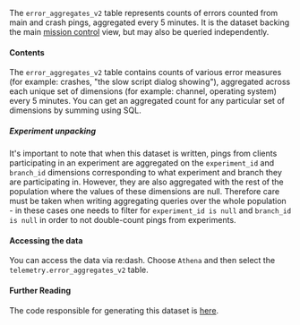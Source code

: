 The `error_aggregates_v2` table represents counts of errors counted from main and crash
pings, aggregated every 5 minutes. It is the dataset backing the main [mission
control](https://data-missioncontrol.dev.mozaws.net/) view, but may also be queried
independently.

#### Contents

The `error_aggregates_v2` table contains counts of various error measures (for
example: crashes, "the slow script dialog showing"), aggregated across each
unique set of dimensions (for example: channel, operating system) every 5
minutes. You can get an aggregated count for any particular set of dimensions
by summing using SQL.

##### Experiment unpacking

It's important to note that when this dataset is written, pings from clients participating in an experiment 
are aggregated on the `experiment_id` and `branch_id` dimensions corresponding to what experiment and branch 
they are participating in. However, they are also aggregated with the rest of the population where the values of 
these dimensions are null.
Therefore care must be taken when writing aggregating queries over the whole population - in these cases one needs to
filter for `experiment_id is null` and `branch_id is null` in order to not double-count pings from experiments.

#### Accessing the data

You can access the data via re:dash. Choose `Athena` and then select the
`telemetry.error_aggregates_v2` table.

#### Further Reading

The code responsible for generating this dataset is [here](https://github.com/mozilla/telemetry-streaming/blob/master/src/main/scala/com/mozilla/telemetry/streaming/ErrorAggregator.scala).